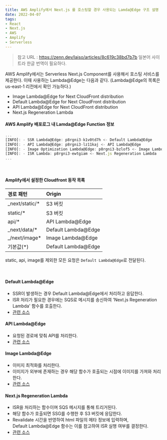 ```yaml
---
title: AWS Amplify에서 Next.js 를 호스팅할 경우 사용되는 Lamda@Edge 구조 설명 
date: 2022-04-07
tags:
- React
- Next.js
- AWS
- Amplify
- Serverless
---
```


>
> 참고 URL : https://zenn.dev/laiso/articles/8c619c38bd7b7b
> 일본어 사이트라 한글 번역이 필요하다. 

AWS Amplify에서는 Serverless Next.js Component를 사용해서 호스팅 서비스를 제공한다. 
이때 사용하는 Lambda@Edge는 다음과 같다. (Lambda@Edge의 목록은 us-east-1 리전에서 확인 가능하다.)

- Image Lambda@Edge for Next CloudFront distribution
- Default Lambda@Edge for Next CloudFront distribution
- API Lambda@Edge for Next CloudFront distribution
- Next.js Regeneration Lambda

#### AWS Amplify 배포로그 내 Lamda@Edge Function 정보 
```typescript
...
[INFO]: - SSR Lambda@Edge: p8rgni3-k1v0td7h <- Default Lambda@Edge
[INFO]: - API Lambda@Edge: p8rgni3-lz11kaj <- API Lambda@Edge
[INFO]: - Image Optimization Lambda@Edge: p8rgni3-bzlof5 <- Image Lambda@Edge
[INFO]: - ISR Lambda: p8rgni3-ewtgiam <- Next.js Regeneration Lambda
...
```
<br />

#### Amplify에서 설정한 Cloudfront 동작 목록

| 경로 패턴 | Origin | 
| :------ |:------|
| _next/static/* | S3 버킷 | 
| static/* | S3 버킷 |
| api/* | API Lambda@Edge | 
| _next/data/* | Default Lambda@Edge | 
| _/next/image* | Image Lambda@Edge | 
| 기본값(*) | Default Lambda@Edge | 

static, api, image를 제외한 모든 요청은 `Default Lambda@Edge`로 전달된다. 

<br />

#### Default Lambda@Edge
- SSR이 발생하는 경우 Default Lambda@Edge에서 처리하고 응답한다. 
- ISR 처리가 필요한 경우에는 SQS로 메시지를 송신하여 'Next.js Regeneration Lambda' 함수를 호출한다. 
- [관련 소스](https://github.com/serverless-nextjs/serverless-next.js/blob/62c0fe2e0c9d6341831d496bf143369d8df0a93e/packages/libs/lambda-at-edge/src/default-handler.ts)

#### API Lambda@Edge
- 요청된 경로에 맞춰 API를 처리한다. 
- [관련 소스](https://github.com/serverless-nextjs/serverless-next.js/blob/62c0fe2e0c9d6341831d496bf143369d8df0a93e/packages/libs/lambda-at-edge/src/image-handler.ts)

#### Image Lambda@Edge
- 이미지 최적화를 처리한다. 
- 이미지가 외부에 존재하는 경우 해당 함수가 호출되는 시점에 이미지를 가져와 처리한다.
- [관련 소스](https://github.com/serverless-nextjs/serverless-next.js/blob/62c0fe2e0c9d6341831d496bf143369d8df0a93e/packages/libs/lambda-at-edge/src/image-handler.ts)

#### Next.js Regeneration Lambda
- ISR을 처리하는 함수이며 SQS 메시지를 통해 트리거된다. 
- 해당 함수가 호출되면 SSG를 수행한 후 S3 버킷에 응답한다. 
- Revalidate 시간을 반영하여 html 파일의 메타 정보에 입력하며,  
  Default Lambda@Edge 함수는 이를 참고하여 ISR 실행 여부를 결정한다.
- [관련 소스](https://github.com/serverless-nextjs/serverless-next.js/blob/62c0fe2e0c9d6341831d496bf143369d8df0a93e/packages/libs/lambda-at-edge/src/regeneration-handler.ts)
